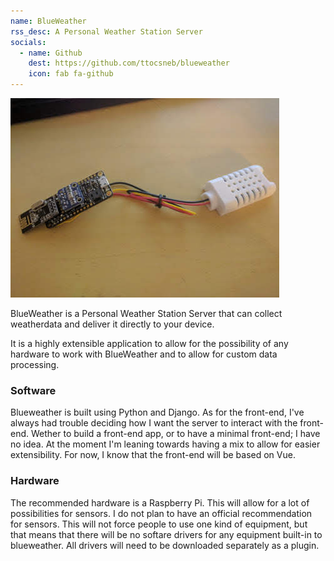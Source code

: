 ```yaml
---
name: BlueWeather
rss_desc: A Personal Weather Station Server
socials:
  - name: Github
    dest: https://github.com/ttocsneb/blueweather
    icon: fab fa-github
---
```


![BlueWeather Chip](/images/chip_top.jpg)

BlueWeather is a Personal Weather Station Server that can collect weatherdata
and deliver it directly to your device.

It is a highly extensible application to allow for the possibility of any
hardware to work with BlueWeather and to allow for custom data processing.

### Software

Blueweather is built using Python and Django. As for the front-end, I've 
always had trouble deciding how I want the server to interact with the
front-end. Wether to build a front-end app, or to have a minimal front-end; I 
have no idea. At the moment I'm leaning towards having a mix to allow for 
easier extensibility. For now, I know that the front-end will be based on Vue.

### Hardware

The recommended hardware is a Raspberry Pi. This will allow for a lot of 
possibilities for sensors. I do not plan to have an official recommendation 
for sensors. This will not force people to use one kind of equipment, but that 
means that there will be no softare drivers for any equipment built-in to 
blueweather. All drivers will need to be downloaded separately as a plugin.